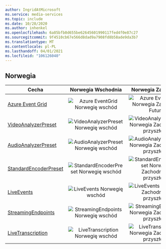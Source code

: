```yaml
---
author: IngridAtMicrosoft
ms.service: media-services
ms.topic: include
ms.date: 10/28/2020
ms.author: inhenkel
ms.openlocfilehash: 6a85bfb0d655be62645601990117fed4f0e87c27
ms.sourcegitcommit: 9f4510cb67e566d8dad9a7908fd8b58ade9da3b7
ms.translationtype: MT
ms.contentlocale: pl-PL
ms.lasthandoff: 04/01/2021
ms.locfileid: "106126040"
---
```

<!--Feature availability in region-->
## <a name="norway"></a>Norwegia

| Cecha | Norwegia Wschodnia | Norwegia Zachodnia |
| --- | :---: | :---: |
| [Azure Event Grid](../monitoring/reacting-to-media-services-events.md) |![Azure EventGrid Norwegię wschód](../media/azure-clouds-regions/planned-active.svg)  |![Azure EventGrid Norwegia Zachodnia Future](../media/azure-clouds-regions/planned-active.svg) |
| [VideoAnalyzerPreset](../analyze-video-audio-files-concept.md) |![VideoAnalyzerPreset Norwegię wschód](../media/azure-clouds-regions/planned-active.svg)  | ![VideoAnalyzerPreset Norwegia Zachodnia w przyszłości](../media/azure-clouds-regions/planned-active.svg) |
| [AudioAnalyzerPreset](../analyze-video-audio-files-concept.md) |![AudioAnalyzerPreset Norwegię wschód](../media/azure-clouds-regions/planned-active.svg)  | ![AudioAnalyzerPreset Norwegia Zachodnia w przyszłości](../media/azure-clouds-regions/planned-active.svg) |
| [StandardEncoderPreset](../encode-concept.md) |![StandardEncoderPreset Norwegię wschód](../media/azure-clouds-regions/planned-active.svg)  | ![StandardEncoderPreset Norwegia Zachodnia w przyszłości](../media/azure-clouds-regions/planned-active.svg) |
| [LiveEvents](../stream-live-streaming-concept.md) |![LiveEvents Norwegię wschód](../media/azure-clouds-regions/planned-active.svg)  | ![LiveEvents Norwegia Zachodnia w przyszłości](../media/azure-clouds-regions/planned-active.svg) |
| [StreamingEndpoints](../streaming-endpoint-concept.md) |![StreamingEndpoints Norwegię wschód](../media/azure-clouds-regions/planned-active.svg) | ![StreamingEndpoints Norwegia Zachodnia w przyszłości](../media/azure-clouds-regions/planned-active.svg) |
| [LiveTranscription](../live-event-live-transcription-how-to.md) |![LiveTranscription Norwegię wschód](../media/azure-clouds-regions/planned-active.svg) |![LiveTranscription Norwegia Zachodnia w przyszłości](../media/azure-clouds-regions/planned-active.svg) |
